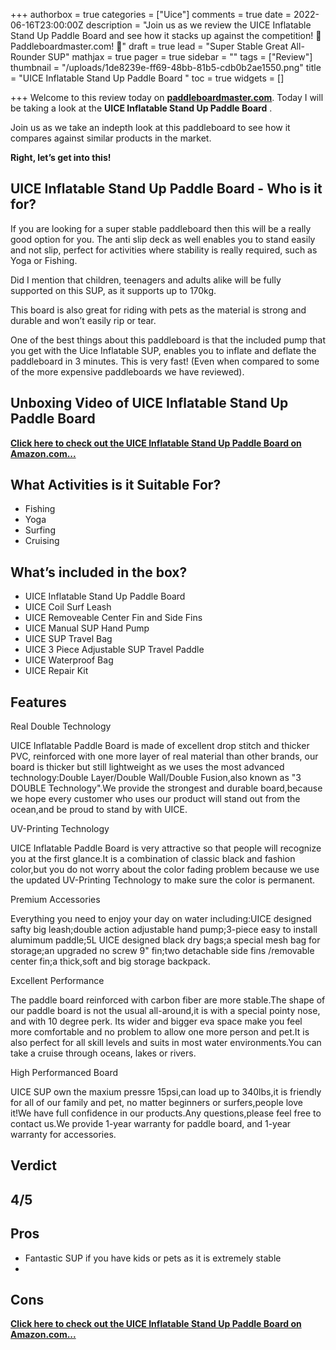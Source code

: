 +++
authorbox = true
categories = ["Uice"]
comments = true
date = 2022-06-16T23:00:00Z
description = "Join us as we review the UICE Inflatable Stand Up Paddle Board  and see how it stacks up against the competition! 🛶 Paddleboardmaster.com! 🛶"
draft = true
lead = "Super Stable Great All-Rounder SUP"
mathjax = true
pager = true
sidebar = ""
tags = ["Review"]
thumbnail = "/uploads/1de8239e-ff69-48bb-81b5-cdb0b2ae1550.png"
title = "UICE Inflatable Stand Up Paddle Board "
toc = true
widgets = []

+++
Welcome to this review today on [**paddleboardmaster.com**](/).  Today I will be taking a look at the **UICE Inflatable Stand Up Paddle Board** . 

Join us as we take an indepth look at this paddleboard to see how it compares against similar products in the market.

**Right, let’s get into this!**

## UICE Inflatable Stand Up Paddle Board - Who is it for?

If you are looking for a super stable paddleboard then this will be a really good option for you.  The anti slip deck as well enables you to stand easily and not slip, perfect for activities where stability is really required, such as Yoga or Fishing.

Did I mention that children, teenagers and adults alike will be fully supported on this SUP, as it supports up to 170kg.  

This board is also great for riding with pets as the material is strong and durable and won’t easily rip or tear.

One of the best things about this paddleboard is that the included pump that you get with the Uice Inflatable SUP, enables you to inflate and deflate the paddleboard in 3 minutes.  This is very fast! (Even when compared to some of the more expensive paddleboards we have reviewed).

## Unboxing Video of UICE Inflatable Stand Up Paddle Board

[**Click here to check out the UICE Inflatable Stand Up Paddle Board on Amazon.com...**](#)

## What Activities is it Suitable For?

* Fishing 
* Yoga
* Surfing
* Cruising

## What’s included in the box?

* UICE Inflatable Stand Up Paddle Board
* UICE Coil Surf Leash
* UICE Removeable Center Fin and Side Fins
* UICE Manual SUP Hand Pump
* UICE SUP Travel Bag
* UICE 3 Piece Adjustable SUP Travel Paddle
* UICE Waterproof Bag
* UICE Repair Kit

## Features

Real Double Technology

UICE Inflatable Paddle Board is made of excellent drop stitch and thicker PVC, reinforced with one more layer of real material than other brands, our board is thicker but still lightweight as we uses the most advanced technology:Double Layer/Double Wall/Double Fusion,also known as "3 DOUBLE Technology".We provide the strongest and durable board,because we hope every customer who uses our product will stand out from the ocean,and be proud to stand by with UICE.

UV-Printing Technology

UICE Inflatable Paddle Board is very attractive so that people will recognize you at the first glance.It is a combination of classic black and fashion color,but you do not worry about the color fading problem because we use the updated UV-Printing Technology to make sure the color is permanent.

Premium Accessories

Everything you need to enjoy your day on water including:UICE designed safty big leash;double action adjustable hand pump;3-piece easy to install alumimum paddle;5L UICE designed black dry bags;a special mesh bag for storage;an upgraded no screw 9" fin;two detachable side fins /removable center fin;a thick,soft and big storage backpack.

Excellent Performance

The paddle board reinforced with carbon fiber are more stable.The shape of our paddle board is not the usual all-around,it is with a special pointy nose, and with 10 degree perk. Its wider and bigger eva space make you feel more comfortable and no problem to allow one more person and pet.It is also perfect for all skill levels and suits in most water environments.You can take a cruise through oceans, lakes or rivers.

High Performanced Board

UICE SUP own the maxium pressre 15psi,can load up to 340lbs,it is friendly for all of our family and pet, no matter beginners or surfers,people love it!We have full confidence in our products.Any questions,please feel free to contact us.We provide 1-year warranty for paddle board, and 1-year warranty for accessories.

## Verdict

## 4/5

## Pros

* Fantastic SUP if you have kids or pets as it is extremely stable
* 

## Cons

[**Click here to check out the UICE Inflatable Stand Up Paddle Board on Amazon.com...**](#)